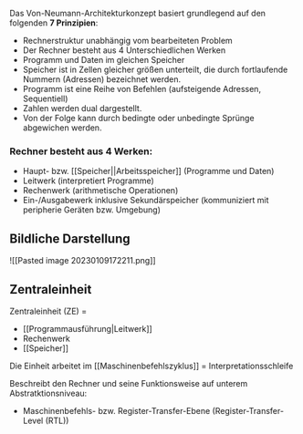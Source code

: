 Das Von-Neumann-Architekturkonzept basiert grundlegend auf den folgenden **7 Prinzipien**:
- Rechnerstruktur unabhängig vom bearbeiteten Problem
- Der Rechner besteht aus 4 Unterschiedlichen Werken
- Programm und Daten im gleichen Speicher
- Speicher ist in Zellen gleicher größen unterteilt, die durch fortlaufende Nummern (Adressen) bezeichnet werden.
- Programm ist eine Reihe von Befehlen (aufsteigende Adressen, Sequentiell)
- Zahlen werden dual dargestellt.
- Von der Folge kann durch bedingte oder unbedingte Sprünge abgewichen werden.


### Rechner besteht aus 4 Werken:

- Haupt- bzw. [[Speicher||Arbeitsspeicher]] (Programme und Daten)
- Leitwerk (interpretiert Programme)
- Rechenwerk (arithmetische Operationen)
- Ein-/Ausgabewerk inklusive Sekundärspeicher (kommuniziert mit peripherie Geräten bzw. Umgebung)

## Bildliche Darstellung
![[Pasted image 20230109172211.png]]

## Zentraleinheit

Zentraleinheit (ZE) = 
- [[Programmausführung|Leitwerk]]
- Rechenwerk
- [[Speicher]]

Die Einheit arbeitet im [[Maschinenbefehlszyklus]] = Interpretationsschleife

Beschreibt den Rechner und seine Funktionsweise auf unterem Abstratktionsniveau: 
- Maschinenbefehls- bzw. Register-Transfer-Ebene (Register-Transfer-Level (RTL))